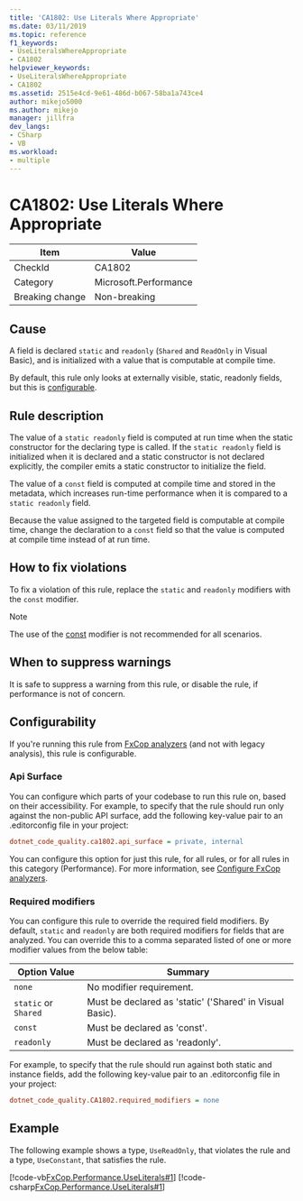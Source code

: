 ```yaml
---
title: 'CA1802: Use Literals Where Appropriate'
ms.date: 03/11/2019
ms.topic: reference
f1_keywords:
- UseLiteralsWhereAppropriate
- CA1802
helpviewer_keywords:
- UseLiteralsWhereAppropriate
- CA1802
ms.assetid: 2515e4cd-9e61-486d-b067-58ba1a743ce4
author: mikejo5000
ms.author: mikejo
manager: jillfra
dev_langs:
- CSharp
- VB
ms.workload:
- multiple
---
```

# CA1802: Use Literals Where Appropriate

|Item|Value|
|-|-|
|CheckId|CA1802|
|Category|Microsoft.Performance|
|Breaking change|Non-breaking|

## Cause

A field is declared `static` and `readonly` (`Shared` and `ReadOnly` in Visual Basic), and is initialized with a value that is computable at compile time.

By default, this rule only looks at externally visible, static, readonly fields, but this is [configurable](#configurability).

## Rule description

The value of a `static readonly` field is computed at run time when the static constructor for the declaring type is called. If the `static readonly` field is initialized when it is declared and a static constructor is not declared explicitly, the compiler emits a static constructor to initialize the field.

The value of a `const` field is computed at compile time and stored in the metadata, which increases run-time performance when it is compared to a `static readonly` field.

Because the value assigned to the targeted field is computable at compile time, change the declaration to a `const` field so that the value is computed at compile time instead of at run time.

## How to fix violations

To fix a violation of this rule, replace the `static` and `readonly` modifiers with the `const` modifier.

> [!NOTE]
> The use of the [const](/dotnet/csharp/language-reference/keywords/const) modifier is not recommended for all scenarios.

## When to suppress warnings

It is safe to suppress a warning from this rule, or disable the rule, if performance is not of concern.

## Configurability

If you're running this rule from [FxCop analyzers](install-fxcop-analyzers.md) (and not with legacy analysis), this rule is configurable.

### Api Surface

You can configure which parts of your codebase to run this rule on, based on their accessibility. For example, to specify that the rule should run only against the non-public API surface, add the following key-value pair to an .editorconfig file in your project:

```ini
dotnet_code_quality.ca1802.api_surface = private, internal
```

You can configure this option for just this rule, for all rules, or for all rules in this category (Performance). For more information, see [Configure FxCop analyzers](configure-fxcop-analyzers.md).

### Required modifiers

You can configure this rule to override the required field modifiers. By default, `static` and `readonly` are both required modifiers for fields that are analyzed. You can override this to a comma separated listed of one or more modifier values from the below table:

| Option Value | Summary |
| --- | --- |
| `none` | No modifier requirement. |
| `static` or `Shared` | Must be declared as 'static' ('Shared' in Visual Basic). |
| `const` | Must be declared as 'const'. |
| `readonly` | Must be declared as 'readonly'. |

For example, to specify that the rule should run against both static and instance fields, add the following key-value pair to an .editorconfig file in your project:

```ini
dotnet_code_quality.CA1802.required_modifiers = none
```

## Example

The following example shows a type, `UseReadOnly`, that violates the rule and a type, `UseConstant`, that satisfies the rule.

[!code-vb[FxCop.Performance.UseLiterals#1](../code-quality/codesnippet/VisualBasic/ca1802-use-literals-where-appropriate_1.vb)]
[!code-csharp[FxCop.Performance.UseLiterals#1](../code-quality/codesnippet/CSharp/ca1802-use-literals-where-appropriate_1.cs)]
